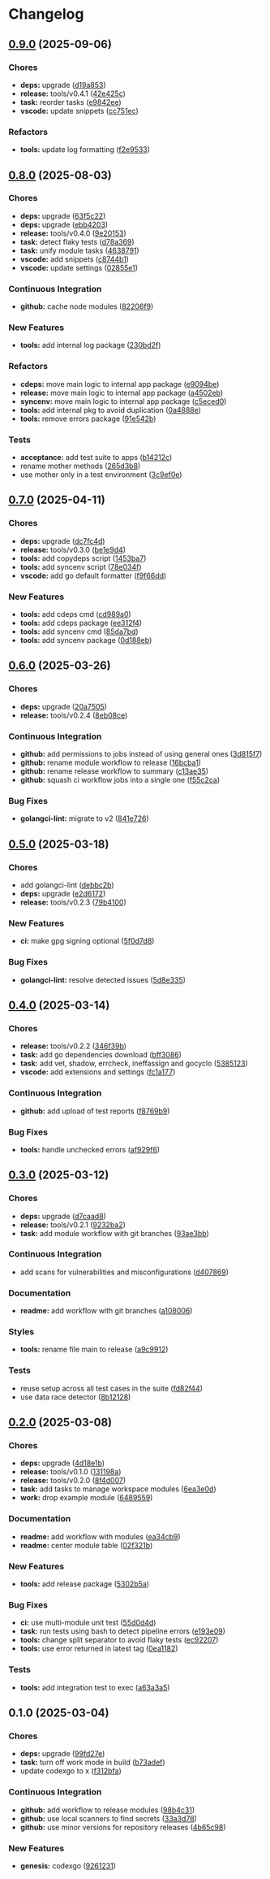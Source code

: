 # Changelog

## [0.9.0](https://github.com/bastean/x/compare/v0.8.0...v0.9.0) (2025-09-06)

### Chores

- **deps:** upgrade ([d19a853](https://github.com/bastean/x/commit/d19a853d442c49798b5a9aefd16b80229afc847a))
- **release:** tools/v0.4.1 ([42e425c](https://github.com/bastean/x/commit/42e425c8b7ff48b1a3ce6e430b07f7872450d61e))
- **task:** reorder tasks ([e9842ee](https://github.com/bastean/x/commit/e9842eeeeae2ffccbe42c04e841e3dac81bf79f9))
- **vscode:** update snippets ([cc751ec](https://github.com/bastean/x/commit/cc751ecafcb4c411969885db5aba71fe056f367b))

### Refactors

- **tools:** update log formatting ([f2e9533](https://github.com/bastean/x/commit/f2e95330a1655c6d2c5a0f260d6164a1e31ee053))

## [0.8.0](https://github.com/bastean/x/compare/v0.7.0...v0.8.0) (2025-08-03)

### Chores

- **deps:** upgrade ([63f5c22](https://github.com/bastean/x/commit/63f5c22ab930504be84835dd82405e6ebcb3e34e))
- **deps:** upgrade ([ebb4203](https://github.com/bastean/x/commit/ebb4203d19bfcf2b4565ca114d166b80a081127c))
- **release:** tools/v0.4.0 ([9e20153](https://github.com/bastean/x/commit/9e2015325cfb446c78ecf4425f54a5c9066d80c1))
- **task:** detect flaky tests ([d78a369](https://github.com/bastean/x/commit/d78a369cadf2b312f22fda3055f2c30f69059e58))
- **task:** unify module tasks ([4638791](https://github.com/bastean/x/commit/46387916a34ec6ffed3bf0b11cb0abcbb5efe7d6))
- **vscode:** add snippets ([c8744b1](https://github.com/bastean/x/commit/c8744b1bcc4c76c5a8de0505dd43bd78f9c8a031))
- **vscode:** update settings ([02855e1](https://github.com/bastean/x/commit/02855e17265952cd03d941afbaa2b3b2d38bf094))

### Continuous Integration

- **github:** cache node modules ([82206f9](https://github.com/bastean/x/commit/82206f95962c4599cca3432aafbde0d7837eec47))

### New Features

- **tools:** add internal log package ([230bd2f](https://github.com/bastean/x/commit/230bd2f88b2b57aa87693c0f29b5cae34f7b0a58))

### Refactors

- **cdeps:** move main logic to internal app package ([e9094be](https://github.com/bastean/x/commit/e9094be8798e627871be54a2846d7eedb4af3c7a))
- **release:** move main logic to internal app package ([a4502eb](https://github.com/bastean/x/commit/a4502eb316228af367ef66695eeb1a0bee66eb19))
- **syncenv:** move main logic to internal app package ([c5eced0](https://github.com/bastean/x/commit/c5eced051f7a7bb52e59a13825009560f90a9016))
- **tools:** add internal pkg to avoid duplication ([0a4888e](https://github.com/bastean/x/commit/0a4888e2df4ec7bef7237c24f2d4e0db084e34d2))
- **tools:** remove errors package ([91e542b](https://github.com/bastean/x/commit/91e542b603ed84350bdb10738087fad83e515b08))

### Tests

- **acceptance:** add test suite to apps ([b14212c](https://github.com/bastean/x/commit/b14212c0602f048af65fb460c8acdf5891b4f6a4))
- rename mother methods ([265d3b8](https://github.com/bastean/x/commit/265d3b8ffd5f77ae15702e14b97d528d14f7c59f))
- use mother only in a test environment ([3c9ef0e](https://github.com/bastean/x/commit/3c9ef0e427211a2e36de848d568c1a030f72fabb))

## [0.7.0](https://github.com/bastean/x/compare/v0.6.0...v0.7.0) (2025-04-11)

### Chores

- **deps:** upgrade ([dc7fc4d](https://github.com/bastean/x/commit/dc7fc4d4f5f2dc55eb10e6af19eaa00e1151da44))
- **release:** tools/v0.3.0 ([be1e9d4](https://github.com/bastean/x/commit/be1e9d441a60dab54212fb146b618c77ebcd9e43))
- **tools:** add copydeps script ([1453ba7](https://github.com/bastean/x/commit/1453ba76479aee424b5695463999a6a11717c040))
- **tools:** add syncenv script ([78e034f](https://github.com/bastean/x/commit/78e034f30db45aefdf375c280ae2c590bf7dba1d))
- **vscode:** add go default formatter ([f9f66dd](https://github.com/bastean/x/commit/f9f66dd906c8831cf1c2c10447821569b7b544ad))

### New Features

- **tools:** add cdeps cmd ([cd989a0](https://github.com/bastean/x/commit/cd989a0212aa3bac5ffb60ddebad1ad2f2f4acb4))
- **tools:** add cdeps package ([ee312f4](https://github.com/bastean/x/commit/ee312f4944c4c8b2c0963bc75411f140e07e0c2d))
- **tools:** add syncenv cmd ([85da7bd](https://github.com/bastean/x/commit/85da7bd26d604599015940df84e19f99d8f68868))
- **tools:** add syncenv package ([0d188eb](https://github.com/bastean/x/commit/0d188ebb4b6f96bab8ca9d70c46ef8be25684882))

## [0.6.0](https://github.com/bastean/x/compare/v0.5.0...v0.6.0) (2025-03-26)

### Chores

- **deps:** upgrade ([20a7505](https://github.com/bastean/x/commit/20a7505e16f43732fcf2f2b7c313c886d98e2c2f))
- **release:** tools/v0.2.4 ([8eb08ce](https://github.com/bastean/x/commit/8eb08ce0b0d42cb36a05fd1c83bbba90d382f31a))

### Continuous Integration

- **github:** add permissions to jobs instead of using general ones ([3d815f7](https://github.com/bastean/x/commit/3d815f74805da90ea885529a8d09d07a1810ba8e))
- **github:** rename module workflow to release ([16bcba1](https://github.com/bastean/x/commit/16bcba1b95c7f0a14d6151f76fb4fa86467bf55f))
- **github:** rename release workflow to summary ([c13ae35](https://github.com/bastean/x/commit/c13ae351bc5a7afafbb9fc058aab6e40c18d9048))
- **github:** squash ci workflow jobs into a single one ([f55c2ca](https://github.com/bastean/x/commit/f55c2ca30640d167d306555570da26153ca4b4ad))

### Bug Fixes

- **golangci-lint:** migrate to v2 ([841e726](https://github.com/bastean/x/commit/841e726301acf2b7f136b73bb727a173f106eeea))

## [0.5.0](https://github.com/bastean/x/compare/v0.4.0...v0.5.0) (2025-03-18)

### Chores

- add golangci-lint ([debbc2b](https://github.com/bastean/x/commit/debbc2bc93d0828814bdd5b683dc04c8c33e1197))
- **deps:** upgrade ([e2d6172](https://github.com/bastean/x/commit/e2d6172017dafd2464825aa9712b0d059de2109f))
- **release:** tools/v0.2.3 ([79b4100](https://github.com/bastean/x/commit/79b4100c08bb17952007cf28fcbf9d11a8d73c9c))

### New Features

- **ci:** make gpg signing optional ([5f0d7d8](https://github.com/bastean/x/commit/5f0d7d8b1f3eec301882de70257ef101466e2d7f))

### Bug Fixes

- **golangci-lint:** resolve detected issues ([5d8e335](https://github.com/bastean/x/commit/5d8e335ac91f6437d4a6cb521a6ec9107dfca284))

## [0.4.0](https://github.com/bastean/x/compare/v0.3.0...v0.4.0) (2025-03-14)

### Chores

- **release:** tools/v0.2.2 ([346f39b](https://github.com/bastean/x/commit/346f39b1635f3e3062bc8c92e6557ebcaf000a90))
- **task:** add go dependencies download ([bff3086](https://github.com/bastean/x/commit/bff308676c456155f2a5ad96aeba7a2498e8ac74))
- **task:** add vet, shadow, errcheck, ineffassign and gocyclo ([5385123](https://github.com/bastean/x/commit/5385123c39240ee40cfce6de1e4084133af56fab))
- **vscode:** add extensions and settings ([fc1a177](https://github.com/bastean/x/commit/fc1a1771b538766e113a5d526ef9f38b36032c9a))

### Continuous Integration

- **github:** add upload of test reports ([f8769b9](https://github.com/bastean/x/commit/f8769b99999427a29967dd840d017519b8f2fa84))

### Bug Fixes

- **tools:** handle unchecked errors ([af929f6](https://github.com/bastean/x/commit/af929f64afef71ae84341b4f948a0c5f02b64be4))

## [0.3.0](https://github.com/bastean/x/compare/v0.2.0...v0.3.0) (2025-03-12)

### Chores

- **deps:** upgrade ([d7caad8](https://github.com/bastean/x/commit/d7caad8c4be5629d728c79588e8737afef61e79d))
- **release:** tools/v0.2.1 ([9232ba2](https://github.com/bastean/x/commit/9232ba2f9de7192843cbaecbf539b8503b4e508b))
- **task:** add module workflow with git branches ([93ae3bb](https://github.com/bastean/x/commit/93ae3bb36f00c837b6c77ba1186d7b9d62e593cd))

### Continuous Integration

- add scans for vulnerabilities and misconfigurations ([d407869](https://github.com/bastean/x/commit/d40786922d5eac8bcef3c3a84f1e252fc40a9aae))

### Documentation

- **readme:** add workflow with git branches ([a108006](https://github.com/bastean/x/commit/a1080060943ab35a18404f5859a618f469e83947))

### Styles

- **tools:** rename file main to release ([a9c9912](https://github.com/bastean/x/commit/a9c991200adf92f3acf7e9f3b43260788f60c6c6))

### Tests

- reuse setup across all test cases in the suite ([fd82f44](https://github.com/bastean/x/commit/fd82f44f1220650e16663998db8c9a386f1a0da9))
- use data race detector ([8b12128](https://github.com/bastean/x/commit/8b1212893f646c95443ff3924bca74521e619fe3))

## [0.2.0](https://github.com/bastean/x/compare/v0.1.0...v0.2.0) (2025-03-08)

### Chores

- **deps:** upgrade ([4d18e1b](https://github.com/bastean/x/commit/4d18e1b489a34342a02c163c7398dd7c6a9b802c))
- **release:** tools/v0.1.0 ([131198a](https://github.com/bastean/x/commit/131198a370ffc1a5bcfecd20b69b0c106b1564fb))
- **release:** tools/v0.2.0 ([8f4d007](https://github.com/bastean/x/commit/8f4d0071d7bc52d728fb99372edf691b304e735b))
- **task:** add tasks to manage workspace modules ([6ea3e0d](https://github.com/bastean/x/commit/6ea3e0d1d4d5a5abaeb58068f0ebed9c8ca23a7f))
- **work:** drop example module ([6489559](https://github.com/bastean/x/commit/64895593ce502be9a14f7195612c75e57414fbf5))

### Documentation

- **readme:** add workflow with modules ([ea34cb9](https://github.com/bastean/x/commit/ea34cb9de6433f1138e161c46ead4ace7f721aa2))
- **readme:** center module table ([02f321b](https://github.com/bastean/x/commit/02f321b63b50545050eeae806169169b623d4175))

### New Features

- **tools:** add release package ([5302b5a](https://github.com/bastean/x/commit/5302b5ab132abaf823bc165ce5e7172344395c0f))

### Bug Fixes

- **ci:** use multi-module unit test ([55d0d4d](https://github.com/bastean/x/commit/55d0d4d57f294c63969cf0b4a050d09e3007a8e3))
- **task:** run tests using bash to detect pipeline errors ([e193e09](https://github.com/bastean/x/commit/e193e09ef439afb1ef477b1411c81b5fca09c050))
- **tools:** change split separator to avoid flaky tests ([ec92207](https://github.com/bastean/x/commit/ec92207b825548b93945d339d794f84f0386001a))
- **tools:** use error returned in latest tag ([0ea1182](https://github.com/bastean/x/commit/0ea1182e361cb1ca55b907ed4704f1196e1ef401))

### Tests

- **tools:** add integration test to exec ([a63a3a5](https://github.com/bastean/x/commit/a63a3a5e370e9a46f3dde656b8658c532d6cf946))

## 0.1.0 (2025-03-04)

### Chores

- **deps:** upgrade ([99fd27e](https://github.com/bastean/x/commit/99fd27e6a5503fb7502a7242c9e302900b836d00))
- **task:** turn off work mode in build ([b73adef](https://github.com/bastean/x/commit/b73adef0c6fead4b76feb319501a76520e4e5cdb))
- update codexgo to x ([f312bfa](https://github.com/bastean/x/commit/f312bfa66458203462f1562862c07cf41acab687))

### Continuous Integration

- **github:** add workflow to release modules ([98b4c31](https://github.com/bastean/x/commit/98b4c3193702b04577046cb60eb951405254853f))
- **github:** use local scanners to find secrets ([33a3d78](https://github.com/bastean/x/commit/33a3d78a483e530050a74c01d2457becbb7a4c2d))
- **github:** use minor versions for repository releases ([4b65c98](https://github.com/bastean/x/commit/4b65c98c0f9d25581690487aebfefac29c66da2a))

### New Features

- **genesis:** codexgo ([9261231](https://github.com/bastean/x/commit/92612318da2ad64bbab4a114c110d9737fc8d6c5))
